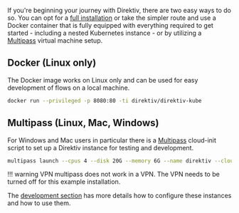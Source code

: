 If you're beginning your journey with Direktiv, there are two easy ways to do so. You can opt for a [full installation](../installation/index.md) or take the simpler route and use a Docker container that is fully equipped with everything required to get started - including a nested Kubernetes instance - or by utilizing a [Multipass](https://multipass.run/install) virtual machine setup.

## Docker (Linux only)

The Docker image works on Linux only and can be used for easy development of flows on a local machine.

```sh title="Running Docker Image"
docker run --privileged -p 8080:80 -ti direktiv/direktiv-kube
```

## Multipass (Linux, Mac, Windows)

For Windows and Mac users in particular there is a [Multipass](https://multipass.run/install) cloud-init script to set up a Direktiv instance for testing and development.

```sh title="Running Multipass"
multipass launch --cpus 4 --disk 20G --memory 6G --name direktiv --cloud-init https://raw.githubusercontent.com/direktiv/direktiv/main/scripts/build/docker/all/multipass/init.yaml
```

!!! warning VPN
    multipass does not work in a VPN. The VPN needs to be turned off for this example installation.

The [development section](../environment/env.md) has more details how to configure these instances and how to use them.